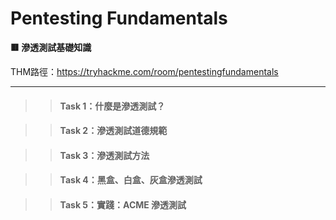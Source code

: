 # Pentesting Fundamentals

**🟥 滲透測試基礎知識**

THM路徑：https://tryhackme.com/room/pentestingfundamentals

---

>> #### Task 1：什麼是滲透測試？

>> #### Task 2：滲透測試道德規範

>> #### Task 3：滲透測試方法

>> #### Task 4：黑盒、白盒、灰盒滲透測試

>> #### Task 5：實踐：ACME 滲透測試
